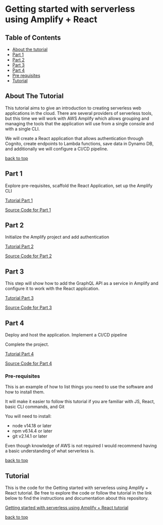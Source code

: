 # Getting started with serverless using Amplify + React

## Table of Contents

- [About the tutorial](#about-the-tutorial)
- [Part 1](#part-1)
- [Part 2](#part-2)
- [Part 3](#part-3)
- [Part 4](#part-4)
- [Pre requisites](#pre-requisites)
- [Tutorial](#tutorial)

## About The Tutorial

This tutorial aims to give an introduction to creating serverless web applications in the cloud. There are several providers of serverless tools, but this time we will work with AWS Amplify which allows grouping and managing the tools that the application will use from a single console and with a single CLI.

We will create a React application that allows authentication through Cognito, create endpoints to Lambda functions, save data in Dynamo DB, and additionally we will configure a CI/CD pipeline.


[back to top](#table-of-contents)

## Part 1

Explore pre-requisites, scaffold the React Application, set up the Amplify CLI

[Tutorial Part 1](#table-of-contents)

[Source Code for Part 1](https://github.com/stackbuilders/blog-code/tree/main/amplify-react-tutorial/part-1-scaffold-react-app)

## Part 2

Initialize the Amplify project and add authentication

[Tutorial Part 2](#table-of-contents)

[Source Code for Part 2](https://github.com/stackbuilders/blog-code/tree/main/amplify-react-tutorial/part-2-authentication)

## Part 3

This step will show how to add the GraphQL API as a service in Amplify and configure it to work with the React application.

[Tutorial Part 3](#table-of-contents)

[Source Code for Part 3](https://github.com/stackbuilders/blog-code/tree/main/amplify-react-tutorial/part-3-add-api)

## Part 4

Deploy and host the application. Implement a CI/CD pipeline

Complete the project.

[Tutorial Part 4](#table-of-contents)

[Source Code for Part 4](https://github.com/stackbuilders/blog-code/tree/main/amplify-react-tutorial/part-4-full-app)

### Pre-requisites

This is an example of how to list things you need to use the software and how to install them.

It will make it easier to follow this tutorial if you are familiar with JS, React, basic CLI commands, and Git

You will need to install:

- node v14.18 or later
- npm v6.14.4 or later
- git v2.14.1 or later

Even though knowledge of AWS is not required I would recommend having a basic understanding of what serverless is.

[back to top](#table-of-contents)

## Tutorial

This is the code for the Getting started with serverless using Amplify + React tutorial. Be free to explore the code or follow the tutorial in the link below to find the instructions and documentation about this repository.

[Getting started with serverless using Amplify + React tutorial](https://www.stackbuilders.com/)

[back to top](#table-of-contents)
